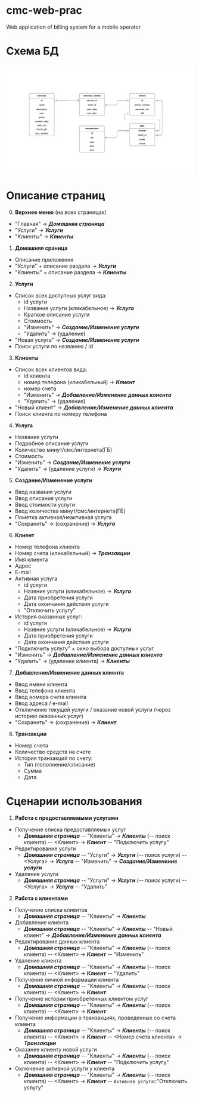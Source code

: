 # cmc-web-prac
Web application of billing system for a mobile operator

# Схема БД
![Схема БД](db_scheme.png)

# Описание страниц
0. **Верхнее меню** (на всех страницах)
  * "Главная" -> ***Домашняя страница***
  * "Услуги" -> ***Услуги***
  * "Клиенты" -> ***Клиенты***

1. **Домашняя сраница**
  * Описание приложения
  * "Услуги" + описание раздела -> ***Услуги***
  * "Клиенты" + описание раздела -> ***Клиенты***

2. **Услуги**
  * Список всех доступных услуг вида:
    * id услуги
    * Название услуги (кликабельное) -> ***Услуга***
    * Краткое описание услуги
    * Стоимость
    * "Изменить" -> ***Создание/Изменение услуги***
    * "Удалить" -> (удаление)
  * "Новая услуга" -> ***Создание/Изменение услуги***
  * Поиск услуги по названию / id

3. **Клиенты**
  * Список всех клиентов вида:
    * id клиента
    * номер телефона (кликабельный) -> ***Клиент***
    * номер счета
    * "Изменить" -> ***Добавление/Изменение данных клиента***
    * "Удалить" -> (удаление)
  * "Новый клиент" -> ***Добавление/Изменение данных клиента***
  * Поиск клиента по номеру телефона

4. **Услуга**
  * Название услуги
  * Подробное описание услуги
  * Количество минут/смс/интернета(ГБ)
  * Стоимость
  * "Изменить" -> ***Создание/Изменение услуги***
  * "Удалить" -> (удаление услуги) -> ***Услуги***

5. **Создание/Изменение услуги**
  * Ввод названия услуги
  * Ввод описания услуги
  * Ввод стоимости услуги
  * Ввод количества минут/смс/интернета(ГБ)
  * Пометка активная/неактивная услуга
  * "Сохранить" -> (сохранение) -> ***Услуга***

6. **Клиент**
  * Номер телефона клиента
  * Номер счета (кликабельный) -> ***Транзакции***
  * Имя клиента
  * Адрес
  * E-mail
  * Активная услуга
    * id услуги
    * Назвние услуги (кликабельное) -> ***Услуга***
    * Дата приобретения услуги
    * Дата окончания действия услуги
    * "Отключить услугу"
  * История оказанных услуг:
    * id услуги
    * Назвние услуги (кликабельное) -> ***Услуга***
    * Дата приобретения услуги
    * Дата окончания действия услуги
  * "Подключить услугу" + окно выбора доступных услуг
  * "Изменить" -> ***Добавление/Изменение данных клиента***
  * "Удалить" -> (удаление клиента) -> ***Клиенты***

7. **Добавление/Изменение данных клиента**
  * Ввод имени клиента
  * Ввод телефона клиента
  * Ввод номера счета клиента
  * Ввод адреса / e-mail
  * Отключение текущей услуги / оказание новой услуги (через историю оказанных услуг)
  * "Сохранить" -> (сохранение) -> ***Клиент***

8. **Транзакции**
  * Номер счета
  * Количество средств на счете
  * История транзакций по счету:
    * Тип (пополнение/списание)
    * Сумма
    * Дата

# Сценарии использования
1. **Работа с предоставляемыми услугами**
  * Получение списка предоставляемых услуг
    * ***Домашняя страница*** -- "Клиенты" -> ***Клиенты*** (-- поиск клиента) -- <Клиент> -> ***Клиент*** -- "Подключить услугу"
  * Редактирование услуги
    * ***Домашняя страница*** -- "Услуги" -> ***Услуги*** (-- поиск услуги) -- <Услуга> -> ***Услуга*** -- "Изменить" -> ***Создание/Изменение услуги***
  * Удаление услуги
    * ***Домашняя страница*** -- "Услуги" -> ***Услуги*** (-- поиск услуги) -- <Услуга> -> ***Услуга*** -- "Удалить"

2. **Работа с клиентами**
  * Получение списка клиентов
    * ***Домашняя страница*** -- "Клиенты" -> ***Клиенты***
  * Добавление клиента
    * ***Домашняя страница*** -- "Клиенты" -> ***Клиенты*** -- "Новый клиент" -> ***Добавление/Изменение данных клиента***
  * Редактирование данных клиента
    * ***Домашняя страница*** -- "Клиенты" -> ***Клиенты*** (-- поиск клиента) -- <Клиент> -> ***Клиент*** -- "Изменить"
  * Удаление клиента
    * ***Домашняя страница*** -- "Клиенты" -> ***Клиенты*** (-- поиск клиента) -- <Клиент> -> ***Клиент*** -- "Удалить"
  * Получение личной информации клиента
    * ***Домашняя страница*** -- "Клиенты" -> ***Клиенты*** (-- поиск клиента) -- <Клиент> -> ***Клиент***
  * Получение истории приобретенных клиентом услуг
    * ***Домашняя страница*** -- "Клиенты" -> ***Клиенты*** (-- поиск клиента) -- <Клиент> -> ***Клиент***
  * Получение информации о транзакциях, проведенных со счета клиента
    * ***Домашняя страница*** -- "Клиенты" -> ***Клиенты*** (-- поиск клиента) -- <Клиент> -> ***Клиент*** -- <Номер счета клиента> -> ***Транзакции***
  * Оказание клиенту новой услуги
    * ***Домашняя страница*** -- "Клиенты" -> ***Клиенты*** (-- поиск клиента) -- <Клиент> -> ***Клиент*** -- "Подключить услугу"
  * Оключение активной услуги у клиента
    * ***Домашняя страница*** -- "Клиенты" -> ***Клиенты*** (-- поиск клиента) -- <Клиент> -> ***Клиент*** -- `Активная услуга`::"Отключить услугу"
